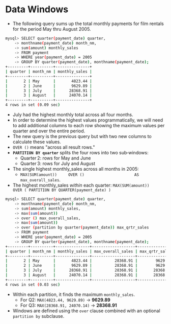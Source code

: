 # Data Windows

- The following query sums up the total monthly payments for film rentals for the period May thru August 2005.

```bash 
mysql> SELECT quarter(payment_date) quarter,
    -> monthname(payment_date) month_nm,
    -> sum(amount) monthly_sales
    -> FROM payment
    -> WHERE year(payment_date) = 2005
    -> GROUP BY quarter(payment_date), monthname(payment_date);
+---------+----------+---------------+
| quarter | month_nm | monthly_sales |
+---------+----------+---------------+
|       2 | May      |       4823.44 |
|       2 | June     |       9629.89 |
|       3 | July     |      28368.91 |
|       3 | August   |      24070.14 |
+---------+----------+---------------+
4 rows in set (0.09 sec)
```

- July had the highest monthly total across all four months.
- In order to determine the highest values programmatically, we will need to add additional columns to each row showing the maximum values per quarter and over the entire period.
- The new query is the previous query but with two new columns to calculate these values.
- `OVER ()` means "across all result rows."
- **`PARTITION BY quarter`** splits the four rows into two sub‑windows:
  - Quarter 2: rows for May and June
  - Quarter 3: rows for July and August
- The single highest monthly_sales across all months in 2005:
  -  `MAX(SUM(amount))     OVER ()                      AS max_overall_sales`.
- The highest monthly_sales _within_ each quarter:
   `MAX(SUM(amount))     OVER (
      PARTITION BY QUARTER(payment_date)
    )`

```bash
mysql> SELECT quarter(payment_date) quarter,
    -> monthname(payment_date) month_nm,
    -> sum(amount) monthly_sales,
    -> max(sum(amount))
    -> over () max_overall_sales,
    -> max(sum(amount))
    -> over (partition by quarter(payment_date)) max_qrtr_sales
    -> FROM payment
    -> WHERE year(payment_date) = 2005
    -> GROUP BY quarter(payment_date), monthname(payment_date);
+---------+----------+---------------+-------------------+----------------+
| quarter | month_nm | monthly_sales | max_overall_sales | max_qrtr_sales |
+---------+----------+---------------+-------------------+----------------+
|       2 | May      |       4823.44 |          28368.91 |        9629.89 |
|       2 | June     |       9629.89 |          28368.91 |        9629.89 |
|       3 | July     |      28368.91 |          28368.91 |       28368.91 |
|       3 | August   |      24070.14 |          28368.91 |       28368.91 |
+---------+----------+---------------+-------------------+----------------+
4 rows in set (0.03 sec)
```

- Within each partition, it finds the maximum `monthly_sales`.
  - For Q2: `MAX(4823.44, 9629.89)` → **9629.89**
  - For Q3: `MAX(28368.91, 24070.14)` → **28368.91**
- Windows are defined using the `over` clause combined with an optional `partition by` subclause.
